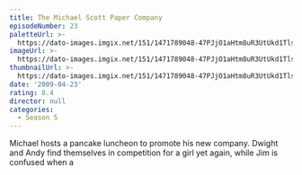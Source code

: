 ```yaml
---
title: The Michael Scott Paper Company
episodeNumber: 23
paletteUrl: >-
  https://dato-images.imgix.net/151/1471789048-47PJjO1aHtm8uR3UtUkd1Tlsg5P.jpg?auto=enhance&ch=DPR%2CWidth&palette=json
imageUrl: >-
  https://dato-images.imgix.net/151/1471789048-47PJjO1aHtm8uR3UtUkd1Tlsg5P.jpg?auto=compress%2Cformat&ch=DPR%2CWidth&w=500
thumbnailUrl: >-
  https://dato-images.imgix.net/151/1471789048-47PJjO1aHtm8uR3UtUkd1Tlsg5P.jpg?auto=enhance&ch=DPR%2CWidth&fit=crop&fm=jpg&h=280&w=500
date: '2009-04-23'
rating: 8.4
director: null
categories:
  - Season 5
---
```


Michael hosts a pancake luncheon to promote his new company. Dwight and Andy find themselves in competition for a girl yet again, while Jim is confused when a